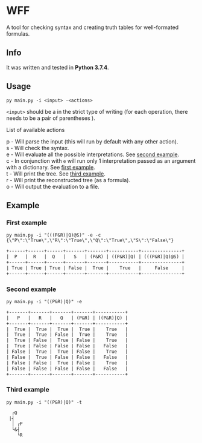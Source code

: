 # WFF

A tool for checking syntax and creating truth tables for well-formated formulas.

## Info
It was written and tested in **Python 3.7.4**.  

## Usage

```py main.py -i <input> -<actions>```

```<input>``` should be a in the strict type of writing (for each operation, there needs to be a pair of parentheses ).

List of available actions

p - Will parse the input (this will run by default with any other action).  
s - Will check the syntax.  
e - Will evaluate all the possible interpretations. See [second example](#second-example).  
c - In conjunction with ```e``` will run only 1 interpretation passed as an argument with a dictionary. See [first example](#first-example).  
t - Will print the tree. See [third example](#third-example).  
r - Will print the reconstructed tree (as a formula).  
o - Will output the evaluation to a file.  

## Example

### First example

```py main.py -i "(((P&R)|Q)@S)" -e -c {\"P\":\"True\",\"R\":\"True\",\"Q\":\"True\",\"S\":\"False\"}```

```txt
+------+------+------+-------+-------+-----------+---------------+
|  P   |  R   |  Q   |   S   | (P&R) | ((P&R)|Q) | (((P&R)|Q)@S) |
+------+------+------+-------+-------+-----------+---------------+
| True | True | True | False |  True |    True   |     False     |
+------+------+------+-------+-------+-----------+---------------+
```

### Second example

```py main.py -i "((P&R)|Q)" -e```

```txt
+-------+-------+-------+-------+-----------+
|   P   |   R   |   Q   | (P&R) | ((P&R)|Q) |
+-------+-------+-------+-------+-----------+
|  True |  True |  True |  True |    True   |
|  True |  True | False |  True |    True   |
|  True | False |  True | False |    True   |
|  True | False | False | False |   False   |
| False |  True |  True | False |    True   |
| False |  True | False | False |   False   |
| False | False |  True | False |    True   |
| False | False | False | False |   False   |
+-------+-------+-------+-------+-----------+
```

### Third example

```py main.py -i "((P&R)|Q)" -t```

```txt
  ┌Q
 |┤
  │ ┌P
  └&┤
    └R
```
